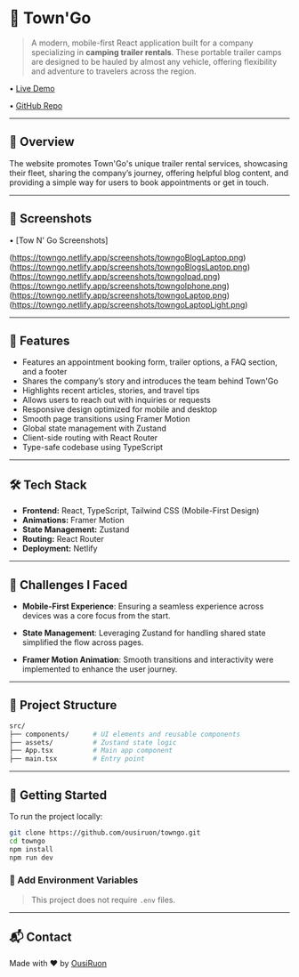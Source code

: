 # 🚐 Town'Go

> A modern, mobile-first React application built for a company specializing in **camping trailer rentals**. These portable trailer camps are designed to be hauled by almost any vehicle, offering flexibility and adventure to travelers across the region.

• [Live Demo](https://towngo.netlify.app/)

• [GitHub Repo](https://github.com/ousiruon/towngo)

---

## 📌 Overview

The website promotes Town'Go's unique trailer rental services, showcasing their fleet, sharing the company’s journey, offering helpful blog content, and providing a simple way for users to book appointments or get in touch.

---

## 📸 Screenshots

• [Tow N' Go Screenshots]

(https://towngo.netlify.app/screenshots/towngoBlogLaptop.png)
(https://towngo.netlify.app/screenshots/towngoBlogsLaptop.png)
(https://towngo.netlify.app/screenshots/towngoIpad.png)
(https://towngo.netlify.app/screenshots/towngoIphone.png)
(https://towngo.netlify.app/screenshots/towngoLaptop.png)
(https://towngo.netlify.app/screenshots/towngoLaptopLight.png)

---

## 🔧 Features

- Features an appointment booking form, trailer options, a FAQ section, and a footer
- Shares the company’s story and introduces the team behind Town'Go
- Highlights recent articles, stories, and travel tips
- Allows users to reach out with inquiries or requests
- Responsive design optimized for mobile and desktop
- Smooth page transitions using Framer Motion
- Global state management with Zustand
- Client-side routing with React Router
- Type-safe codebase using TypeScript

---

## 🛠️ Tech Stack

- **Frontend:** React, TypeScript, Tailwind CSS (Mobile-First Design)
- **Animations:** Framer Motion
- **State Management:** Zustand
- **Routing:** React Router
- **Deployment:** Netlify

---

## 🧠 Challenges I Faced

- **Mobile-First Experience**: Ensuring a seamless experience across devices was a core focus from the start.

- **State Management**: Leveraging Zustand for handling shared state simplified the flow across pages.

- **Framer Motion Animation**: Smooth transitions and interactivity were implemented to enhance the user journey.

---

## 📁 Project Structure

```bash
src/
├── components/      # UI elements and reusable components
├── assets/          # Zustand state logic
├── App.tsx          # Main app component
├── main.tsx         # Entry point
```

---

## 🚀 Getting Started

To run the project locally:

```bash
git clone https://github.com/ousiruon/towngo.git
cd towngo
npm install
npm run dev
```

### 🔑 Add Environment Variables

> This project does not require `.env` files.

---

## 📬 Contact

Made with ❤️ by [OusiRuon](https://github.com/ousiruon)
